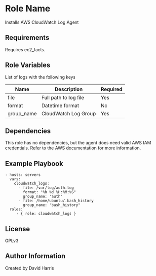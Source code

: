 Role Name
=========

Installs AWS CloudWatch Log Agent

Requirements
------------

Requires ec2_facts.

Role Variables
--------------

List of logs with the following keys

| Name       | Description            | Required
|------------|------------------------|---------
| file       | Full path to log file  | Yes
| format     | Datetime format        | No
| group_name | CloudWatch Log Group   | Yes


Dependencies
------------

This role has no dependencies, but the agent does need valid AWS IAM credentials.
Refer to the AWS documentation for more information.

Example Playbook
----------------

    - hosts: servers
      vars:
        cloudwatch_logs:
          - file: /var/log/auth.log
            format: "%b %d %H:%M:%S"
            group_name: "auth"
          - file: /home/ubuntu/.bash_history
            group_name: "bash_history"
      roles:
         - { role: cloudwatch_logs }

License
-------

GPLv3

Author Information
------------------

Created by David Harris
